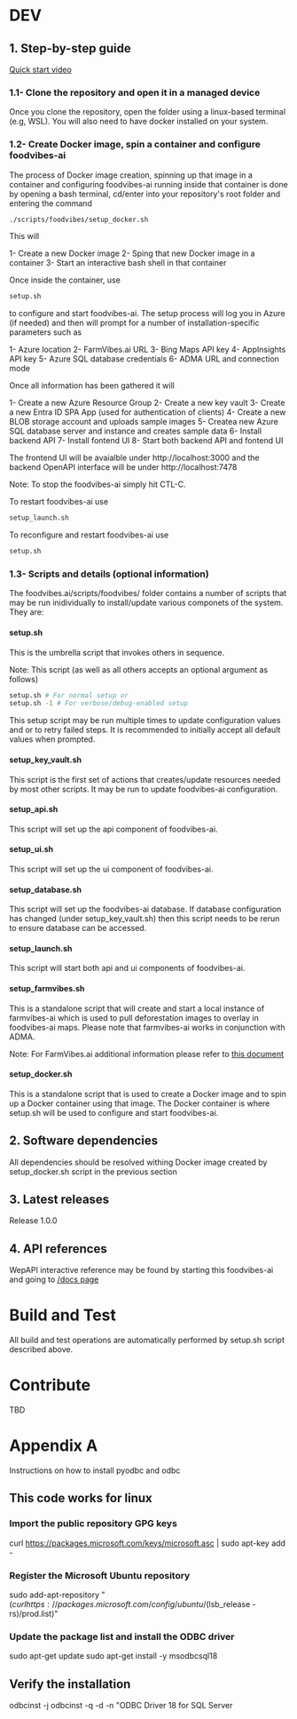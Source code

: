 # DEV

## 1. Step-by-step guide

[Quick start video](./Quick-Start.mp4)

### 1.1- Clone the repository and open it in a managed device

Once you clone the repository, open the folder using a linux-based terminal (e.g, WSL). You will also need to have docker installed on
your system.

### 1.2- Create Docker image, spin a container and configure foodvibes-ai

The process of Docker image creation, spinning up that image in a container and configuring foodvibes-ai running inside that container is done by opening a bash terminal, cd/enter into your repository's root folder and entering the command

```bash
./scripts/foodvibes/setup_docker.sh
```

This will 

1- Create a new Docker image
2- Sping that new Docker image in a container
3- Start an interactive bash shell in that container

Once inside the container, use

```bash
setup.sh
```

to configure and start foodvibes-ai. The setup process will log you in Azure (if needed) and then will prompt for a number of installation-specific parameters such as

1- Azure location
2- FarmVibes.ai URL
3- Bing Maps API key
4- AppInsights API key
5- Azure SQL database credentials
6- ADMA URL and connection mode

Once all information has been gathered it will

1- Create a new Azure Resource Group
2- Create a new key vault
3- Create a new Entra ID SPA App (used for authentication of clients)
4- Create a new BLOB storage account and uploads sample images
5- Createa new Azure SQL database server and instance and creates sample data
6- Install backend API
7- Install fontend UI
8- Start both backend API and fontend UI

The frontend UI will be avaialble under http://localhost:3000 and the backend OpenAPI interface will be under http://localhost:7478

Note: To stop the foodvibes-ai simply hit CTL-C.

To restart foodvibes-ai use
```bash
setup_launch.sh
```

To reconfigure and restart foodvibes-ai use
```bash
setup.sh
```

### 1.3- Scripts and details (optional information)

The foodvibes.ai/scripts/foodvibes/ folder contains a number of scripts that may be run inidividually to install/update various componets of the system. They are:

#### setup.sh
This is the umbrella script that invokes others in sequence.

Note: This script (as well as all others accepts an optional argument as follows)
```bash
setup.sh # For normal setup or
setup.sh -1 # For verbose/debug-enabled setup
```
This setup script may be run multiple times to update configuration values and or to retry failed steps. It is recommended to initially accept all default values when prompted.

#### setup_key_vault.sh
This script is the first set of actions that creates/update resources needed by most other scripts. It may be run to update foodvibes-ai configuration.

#### setup_api.sh
This script will set up the api component of foodvibes-ai.

#### setup_ui.sh
This script will set up the ui component of foodvibes-ai.

#### setup_database.sh
This script will set up the foodvibes-ai database. If database configuration has changed (under setup_key_vault.sh) then this script needs to be rerun to ensure database can be accessed.

#### setup_launch.sh
This script will start both api and ui components of foodvibes-ai.

#### setup_farmvibes.sh
This is a standalone script that will create and start a local instance of farmvibes-ai which is used to pull deforestation images to overlay in foodvibes-ai maps. Please note that farmvibes-ai works in conjunction with ADMA.

Note: For FarmVibes.ai additional information please refer to [this document](https://github.com/microsoft/farmvibes-ai/blob/main/README.md)

#### setup_docker.sh
This is a standalone script that is used to create a Docker image and to spin up a Docker container using that image. The Docker container is where setup.sh will be used to configure and start foodvibes-ai. 


## 2. Software dependencies

All dependencies should be resolved withing Docker image created by setup_docker.sh script in the previous section

## 3. Latest releases

Release 1.0.0

## 4. API references

WepAPI interactive reference may be found by starting this foodvibes-ai and going to [/docs page](https://localhost:7478/docs)

# Build and Test

All build and test operations are automatically performed by setup.sh script described above.

# Contribute

TBD

# Appendix A

Instructions on how to install pyodbc and odbc

## This code works for linux

### Import the public repository GPG keys

curl https://packages.microsoft.com/keys/microsoft.asc | sudo apt-key add -

### Register the Microsoft Ubuntu repository

sudo add-apt-repository "$(curl https://packages.microsoft.com/config/ubuntu/$(lsb_release -rs)/prod.list)"

### Update the package list and install the ODBC driver

sudo apt-get update
sudo apt-get install -y msodbcsql18

## Verify the installation

odbcinst -j
odbcinst -q -d -n "ODBC Driver 18 for SQL Server
